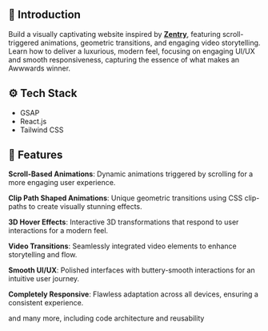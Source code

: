 
## <a name="introduction">🤖 Introduction</a>

Build a visually captivating website inspired by **[Zentry](https://zentry.com/)**, featuring scroll-triggered animations, geometric transitions, and engaging video storytelling. Learn how to deliver a luxurious, modern feel, focusing on engaging UI/UX and smooth responsiveness, capturing the essence of what makes an Awwwards winner.


## <a name="tech-stack">⚙️ Tech Stack</a>

- GSAP
- React.js
- Tailwind CSS

## <a name="features">🔋 Features</a>

 **Scroll-Based Animations**: Dynamic animations triggered by scrolling for a more engaging user experience.

 **Clip Path Shaped Animations**: Unique geometric transitions using CSS clip-paths to create visually stunning effects.

 **3D Hover Effects**: Interactive 3D transformations that respond to user interactions for a modern feel.

 **Video Transitions**: Seamlessly integrated video elements to enhance storytelling and flow.

 **Smooth UI/UX**: Polished interfaces with buttery-smooth interactions for an intuitive user journey.

 **Completely Responsive**: Flawless adaptation across all devices, ensuring a consistent experience.

and many more, including code architecture and reusability
